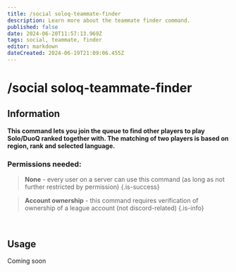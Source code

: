 ```yaml
---
title: /social soloq-teammate-finder
description: Learn more about the teammate finder command.
published: false
date: 2024-06-20T11:57:13.969Z
tags: social, teammate, finder
editor: markdown
dateCreated: 2024-06-19T21:09:06.455Z
---
```


# /social soloq-teammate-finder
## Information
**This command lets you join the queue to find other players to play Solo/DuoQ ranked together with. The matching of two players is based on region, rank and selected language.**
<br>

### Permissions needed:
>**None** - every user on a server can use this command (as long as not further restricted by permission) {.is-success}

>**Account ownership** - this command requires verification of ownership of a league account (not discord-related) {.is-info}

<br>

## Usage
Coming soon
![]()
<img src="" width="">
<br>